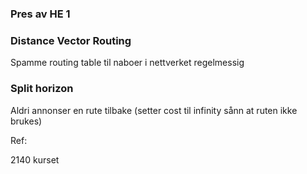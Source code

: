 ### Pres av HE 1




### Distance Vector Routing

Spamme routing table til naboer i nettverket regelmessig


### Split horizon

Aldri annonser en rute tilbake (setter cost til infinity sånn at ruten ikke brukes)


Ref:

2140 kurset

